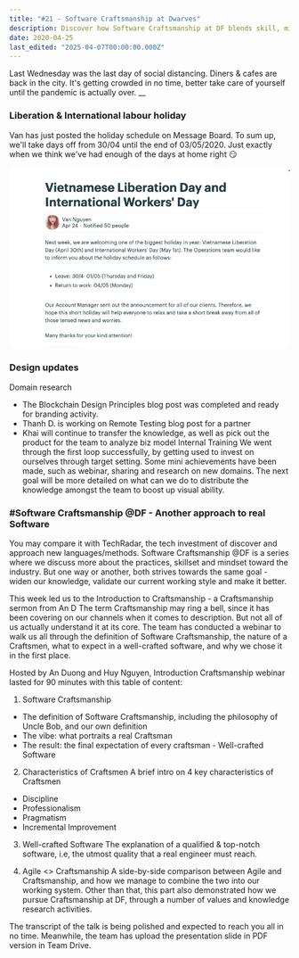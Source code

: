 ```yaml
---
title: "#21 - Software Craftsmanship at Dwarves"
description: Discover how Software Craftsmanship at DF blends skill, mindset, and Agile practices to create well-crafted software and boost team knowledge sharing.
date: 2020-04-25
last_edited: "2025-04-07T00:00:00.000Z"
---
```


Last Wednesday was the last day of social distancing. Diners & cafes are back in the city. It's getting crowded in no time, better take care of yourself until the pandemic is actually over.
\_\_

### Liberation & International labour holiday

Van has just posted the holiday schedule on Message Board. To sum up, we'll take days off from 30/04 until the end of 03/05/2020. Just exactly when we think we've had enough of the days at home right 😏

![](assets/notion-image-1744007146062-4ml3r.webp)

### Design updates

Domain research

- The Blockchain Design Principles blog post was completed and ready for branding activity.
- Thanh D. is working on Remote Testing blog post for a partner
- Khai will continue to transfer the knowledge, as well as pick out the product for the team to analyze biz model
  Internal Training
  We went through the first loop successfully, by getting used to invest on ourselves through target setting. Some mini achievements have been made, such as webinar, sharing and research on new domains.
  The next goal will be more detailed on what can we do to distribute the knowledge amongst the team to boost up visual ability.

### #Software Craftsmanship @DF - Another approach to real Software

You may compare it with TechRadar, the tech investment of discover and approach new languages/methods. Software Craftsmanship @DF is a series where we discuss more about the practices, skillset and mindset toward the industry. But one way or another, both strives towards the same goal - widen our knowledge, validate our current working style and make it better.

This week led us to the Introduction to Craftsmanship - a Craftsmanship sermon from An D
The term Craftsmanship may ring a bell, since it has been covering on our channels when it comes to description. But not all of us actually understand it at its core. The team has conducted a webinar to walk us all through the definition of Software Craftsmanship, the nature of a Craftsmen, what to expect in a well-crafted software, and why we chose it in the first place.

Hosted by An Duong and Huy Nguyen, Introduction Craftsmanship webinar lasted for 90 minutes with this table of content:

1. Software Craftsmanship

- The definition of Software Craftsmanship, including the philosophy of Uncle Bob, and our own definition
- The vibe: what portraits a real Craftsman
- The result: the final expectation of every craftsman - Well-crafted Software

2. Characteristics of Craftsmen
   A brief intro on 4 key characteristics of Craftsmen

- Discipline
- Professionalism
- Pragmatism
- Incremental Improvement

3. Well-crafted Software
   The explanation of a qualified & top-notch software, i.e, the utmost quality that a real engineer must reach.

4. Agile <> Craftsmanship
   A side-by-side comparison between Agile and Craftsmanship, and how we manage to combine the two into our working system. Other than that, this part also demonstrated how we pursue Craftsmanship at DF, through a number of values and knowledge research activities.

The transcript of the talk is being polished and expected to reach you all in no time. Meanwhile, the team has upload the presentation slide in PDF version in Team Drive.
